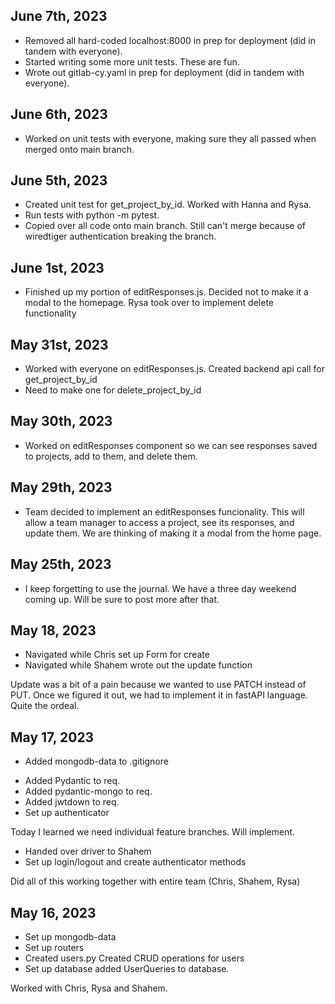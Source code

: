 ## June 7th, 2023

-   Removed all hard-coded localhost:8000 in prep for deployment (did in tandem with everyone).
-   Started writing some more unit tests. These are fun.
-   Wrote out gitlab-cy.yaml in prep for deployment (did in tandem with everyone).

## June 6th, 2023

-   Worked on unit tests with everyone, making sure they all passed when merged onto main branch.

## June 5th, 2023

-   Created unit test for get_project_by_id. Worked with Hanna and Rysa.
-   Run tests with python -m pytest.
-   Copied over all code onto main branch. Still can't merge because of wiredtiger authentication breaking the branch.

## June 1st, 2023

-   Finished up my portion of editResponses.js. Decided not to make it a modal to the homepage. Rysa took over to implement delete functionality

## May 31st, 2023

-   Worked with everyone on editResponses.js. Created backend api call for get_project_by_id
-   Need to make one for delete_project_by_id

## May 30th, 2023

-   Worked on editResponses component so we can see responses saved to projects, add to them, and delete them.

## May 29th, 2023

-   Team decided to implement an editResponses funcionality. This will allow a team manager to access a project, see its responses, and update them. We are thinking of making it a modal from the home page.

## May 25th, 2023

-   I keep forgetting to use the journal. We have a three day weekend coming up. Will be sure to post more after that.

## May 18, 2023

-   Navigated while Chris set up Form for create
-   Navigated while Shahem wrote out the update function

Update was a bit of a pain because we wanted to use PATCH instead of PUT. Once we figured it out, we had to implement it in fastAPI language. Quite the ordeal.

## May 17, 2023

-   Added mongodb-data to .gitignore

*   Added Pydantic to req.
*   Added pydantic-mongo to req.
*   Added jwtdown to req.
*   Set up authenticator

Today I learned we need individual feature branches. Will implement.

-   Handed over driver to Shahem
-   Set up login/logout and create authenticator methods

Did all of this working together with entire team (Chris, Shahem, Rysa)

## May 16, 2023

-   Set up mongodb-data
-   Set up routers
-   Created users.py
    Created CRUD operations for users
-   Set up database
    added UserQueries to database.

Worked with Chris, Rysa and Shahem.
